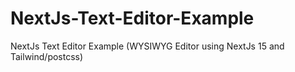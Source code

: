 # NextJs-Text-Editor-Example
NextJs Text Editor Example (WYSIWYG Editor using NextJs 15 and Tailwind/postcss)

